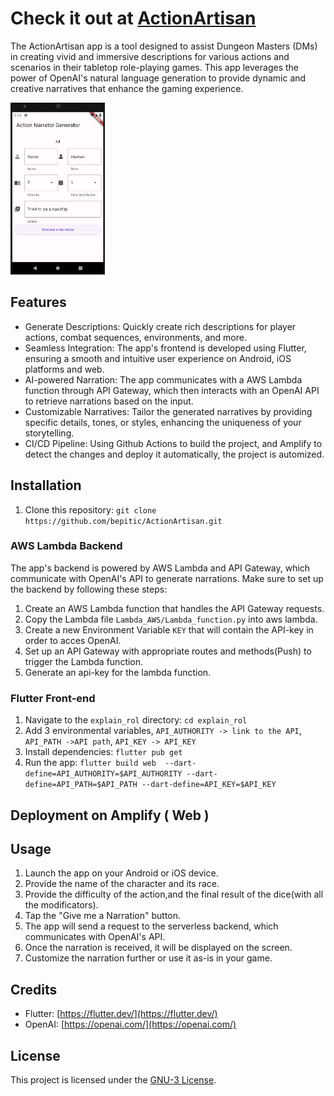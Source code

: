 # Check it out at [ActionArtisan](https://main.dc3wixtzurzli.amplifyapp.com)

The ActionArtisan app is a tool designed to assist Dungeon Masters (DMs) in creating vivid and immersive descriptions for various actions and scenarios in their tabletop role-playing games. This app leverages the power of OpenAI's natural language generation to provide dynamic and creative narratives that enhance the gaming experience.

<!-- ![App Screenshot](screenshot.png) Replace with an actual screenshot of your app -->
<img src="screenshot.png" width=30% height=30%></img>

## Features

- Generate Descriptions: Quickly create rich descriptions for player actions, combat sequences, environments, and more.
- Seamless Integration: The app's frontend is developed using Flutter, ensuring a smooth and intuitive user experience on Android, iOS platforms and web.
- AI-powered Narration: The app communicates with a AWS Lambda function through API Gateway, which then interacts with an OpenAI API to retrieve narrations based on the input.
- Customizable Narratives: Tailor the generated narratives by providing specific details, tones, or styles, enhancing the uniqueness of your storytelling.
- CI/CD Pipeline: Using Github Actions to build the project, and Amplify to detect the changes and deploy it automatically, the project is automized.

## Installation

1. Clone this repository: `git clone https://github.com/bepitic/ActionArtisan.git`

### AWS Lambda Backend

The app's backend is powered by AWS Lambda and API Gateway, which communicate with OpenAI's API to generate narrations. Make sure to set up the backend by following these steps:

1. Create an AWS Lambda function that handles the API Gateway requests.
2. Copy the Lambda file `Lambda_AWS/Lambda_function.py` into aws lambda.
3. Create a new Environment Variable `KEY` that will contain the API-key in order to acces OpenAI.
4. Set up an API Gateway with appropriate routes and methods(Push) to trigger the Lambda function.
5. Generate an api-key for the lambda function.

### Flutter Front-end

1. Navigate to the `explain_rol` directory: `cd explain_rol`
2. Add 3 environmental variables, `API_AUTHORITY -> link to the API`, `API_PATH ->API path`, `API_KEY -> API_KEY`
4. Install dependencies: `flutter pub get`
5. Run the app: `flutter build web  --dart-define=API_AUTHORITY=$API_AUTHORITY --dart-define=API_PATH=$API_PATH --dart-define=API_KEY=$API_KEY`

## Deployment on Amplify ( Web )


## Usage

1. Launch the app on your Android or iOS device.
2. Provide the name of the character and its race.
3. Provide the difficulty of the action,and the final result of the dice(with all the modificators).
4. Tap the "Give me a Narration" button.
5. The app will send a request to the serverless backend, which communicates with OpenAI's API.
6. Once the narration is received, it will be displayed on the screen.
7. Customize the narration further or use it as-is in your game.


## Credits

- Flutter: [https://flutter.dev/](https://flutter.dev/)
- OpenAI: [https://openai.com/](https://openai.com/)

## License

This project is licensed under the [GNU-3 License](https://github.com/Bepitic/ActionArtisan/blob/main/LICENSE).

